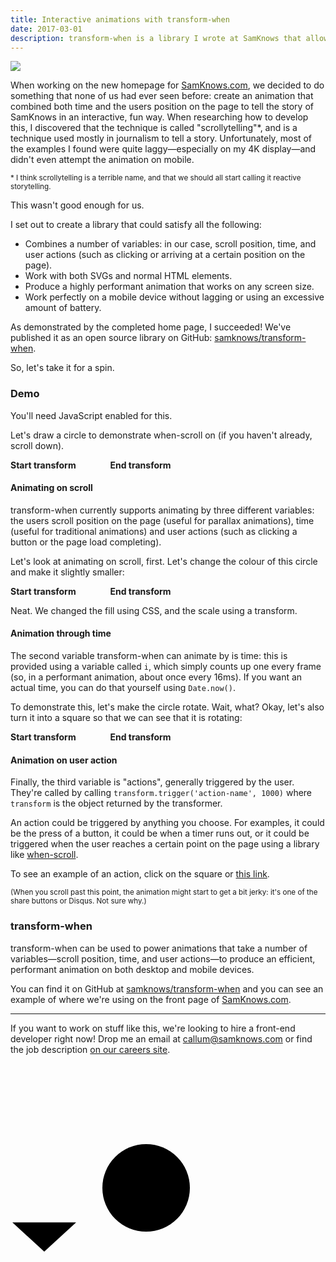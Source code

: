 ```yaml
---
title: Interactive animations with transform-when
date: 2017-03-01
description: transform-when is a library I wrote at SamKnows that allows you to combine a number of variables—scroll position, time, and user actions—to create beautiful, performant animations. This article demonstrates some of the functionality of the library.
---
```


![](https://camo.githubusercontent.com/74e76f488000f2bdd64c1f115473aeda8ecb9058/68747470733a2f2f6769616e742e6766796361742e636f6d2f536361726365496d6167696e61746976654c616d707265792e676966)

When working on the new homepage for [SamKnows.com], we decided to do something that none of us had ever seen before: create an animation that combined both time and the users position on the page to tell the story of SamKnows in an interactive, fun way. When researching how to develop this, I discovered that the technique is called "scrollytelling"\*, and is a technique used mostly in journalism to tell a story. Unfortunately, most of the examples I found were quite laggy—especially on my 4K display—and didn't even attempt the animation on mobile.

<small>\* I think scrollytelling is a terrible name, and that we should all start calling it reactive storytelling.</small>

This wasn't good enough for us.

I set out to create a library that could satisfy all the following:

- Combines a number of variables: in our case, scroll position, time, and user actions (such as clicking or arriving at a certain position on the page).
- Work with both SVGs and normal HTML elements.
- Produce a highly performant animation that works on any screen size.
- Work perfectly on a mobile device without lagging or using an excessive amount of battery.

As demonstrated by the completed home page, I succeeded! We've published it as an open source library on GitHub: [samknows/transform-when].

So, let's take it for a spin.

### Demo

You'll need JavaScript enabled for this.

Let's draw a circle to demonstrate when-scroll on (if you haven't already, scroll down).

<div class="transform" data-transform="draw-circle">
    <strong class="start">Start transform</strong>
    <strong>&nbsp;</strong>
    <strong>&nbsp;</strong>
    <strong>&nbsp;</strong>
    <strong>&nbsp;</strong>
    <strong>&nbsp;</strong>
    <strong>&nbsp;</strong>
    <strong>&nbsp;</strong>
    <strong class="end">End transform</strong>
</div>

#### Animating on scroll

transform-when currently supports animating by three different variables: the users scroll position on the page (useful for parallax animations), time (useful for traditional animations) and user actions (such as clicking a button or the page load completing).

Let's look at animating on scroll, first. Let's change the colour of this circle and make it slightly smaller:

<div class="transform" data-transform="scroll">
    <strong class="start">Start transform</strong>
    <strong>&nbsp;</strong>
    <strong>&nbsp;</strong>
    <strong>&nbsp;</strong>
    <strong>&nbsp;</strong>
    <strong>&nbsp;</strong>
    <strong>&nbsp;</strong>
    <strong>&nbsp;</strong>
    <strong class="end">End transform</strong>
</div>

Neat. We changed the fill using CSS, and the scale using a transform.

#### Animation through time

The second variable transform-when can animate by is time: this is provided using a variable called `i`, which simply counts up one every frame (so, in a performant animation, about once every 16ms). If you want an actual time, you can do that yourself using `Date.now()`.

To demonstrate this, let's make the circle rotate. Wait, what? Okay, let's also turn it into a square so that we can see that it is rotating:

<div class="transform" data-transform="time">
    <strong class="start">Start transform</strong>
    <strong>&nbsp;</strong>
    <strong>&nbsp;</strong>
    <strong>&nbsp;</strong>
    <strong>&nbsp;</strong>
    <strong>&nbsp;</strong>
    <strong>&nbsp;</strong>
    <strong>&nbsp;</strong>
    <strong class="end">End transform</strong>
</div>

#### Animation on user action

Finally, the third variable is "actions", generally triggered by the user. They're called by calling `transform.trigger('action-name', 1000)` where `transform` is the object returned by the transformer.

An action could be triggered by anything you choose. For examples, it could be the press of a button, it could be when a timer runs out, or it could be triggered when the user reaches a certain point on the page using a library like <a href="https://github.com/callumacrae/when-scroll">when-scroll</a>.

To see an example of an action, click on the square or <a href="#action" class="trigger-action">this link</a>.

<small>(When you scroll past this point, the animation might start to get a bit jerky: it's one of the share buttons or Disqus. Not sure why.)</small>

### transform-when

transform-when can be used to power animations that take a number of variables—scroll position, time, and user actions—to produce an efficient, performant animation on both desktop and mobile devices.

You can find it on GitHub at [samknows/transform-when] and you can see an example of where we're using on the front page of [SamKnows.com].

----

If you want to work on stuff like this, we're looking to hire a front-end developer right now! Drop me an email at <callum@samknows.com> or find the job description [on our careers site](https://samknows.com/company/careers/front-end-developer).

<svg class="arrow" width="108" height="304" xmlns="http://www.w3.org/2000/svg" viewBox="0 0 108 304" >
	<polyline class="st0" points="105,254.2 54,301 3,254.2 	"/>
	<line class="st0" x1="54" y1="301" x2="54" y2="3"/>
</svg>

<svg class="demo" width="210" height="210" viewBox="0 0 210 210" xmlns="http://www.w3.org/2000/svg">
    <rect transform="translate(105 105)" x="-70" y="-70" width="140" height="140" rx="70" ry="70" />
</svg>


[SamKnows.com]: https://www.samknows.com/
[samknows/transform-when]: https://github.com/samknows/transform-when
